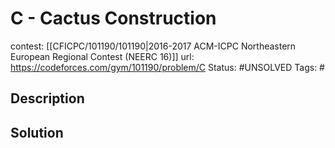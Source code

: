 # C - Cactus Construction

contest: [[CFICPC/101190/101190|2016-2017 ACM-ICPC Northeastern European Regional Contest (NEERC 16)]]
url: https://codeforces.com/gym/101190/problem/C
Status: #UNSOLVED
Tags: #

## Description

## Solution

